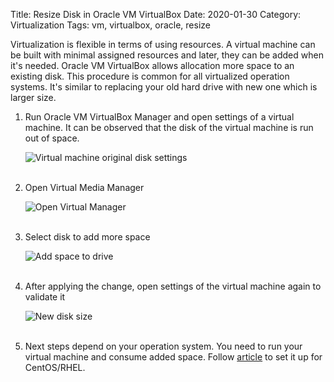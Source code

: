 Title: Resize Disk in Oracle VM VirtualBox
Date: 2020-01-30
Category: Virtualization
Tags: vm, virtualbox, oracle, resize

Virtualization is flexible in terms of using resources. A virtual machine can be built with minimal assigned resources and later, they can be added when it's needed. Oracle VM VirtualBox allows allocation more space to an existing disk. This procedure is common for all virtualized operation systems. It's similar to replacing your old hard drive with new one which is larger size.

1. Run Oracle VM VirtualBox Manager and open settings of a virtual machine. It can be observed that the disk of the virtual machine is run out of space.

    ![Virtual machine original disk settings]({static}/images/resize-disk-in-oracle-vm-virtualbox/original-disk-size.png)</br></br>

2. Open Virtual Media Manager

    ![Open Virtual Manager]({static}/images/resize-disk-in-oracle-vm-virtualbox/open-virtual-media-manager.png)</br></br>

3. Select disk to add more space

    ![Add space to drive]({static}/images/resize-disk-in-oracle-vm-virtualbox/expand-drive-size.png)</br></br>

4. After applying the change, open settings of the virtual machine again to validate it

    ![New disk size]({static}/images/resize-disk-in-oracle-vm-virtualbox/new-disk-size.png)</br></br>

5. Next steps depend on your operation system. You need to run your virtual machine and consume added space. Follow [article]({filename}/articles/expand-logical-volume-in-centos.md) to set it up for CentOS/RHEL.

